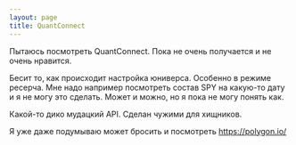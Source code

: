 ```yaml
---
layout: page
title: QuantConnect
---
```


Пытаюсь посмотреть QuantConnect. Пока не очень получается и не очень нравится.

Бесит то, как происходит настройка юниверса. Особенно в режиме ресерча. Мне надо
например посмотреть состав SPY на какую-то дату и я не могу это сделать. Может и
можно, но я пока не могу понять как.

Какой-то дико мудацкий API. Сделан чужими для хищников.

Я уже даже подумываю может бросить и посмотреть https://polygon.io/